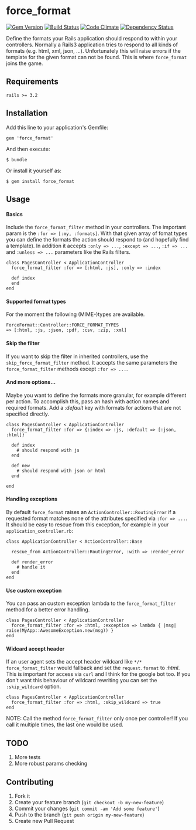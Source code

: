 # force_format

[![Gem Version](https://badge.fury.io/rb/force_format.png)](http://badge.fury.io/rb/force_format)
[![Build Status](https://travis-ci.org/marcusg/force_format.png?branch=master)](https://travis-ci.org/marcusg/force_format)
[![Code Climate](https://codeclimate.com/github/marcusg/force_format.png)](https://codeclimate.com/github/marcusg/force_format)
[![Dependency Status](https://gemnasium.com/marcusg/force_format.png)](https://gemnasium.com/marcusg/force_format)

Define the formats your Rails application should respond to within your controllers.
Normally a Rails3 application tries to respond to all kinds of formats (e.g. html, xml, json, ...).
Unfortunately this will raise errors if the template for the given format can not be found.
This is where ```force_format``` joins the game.


## Requirements

```rails >= 3.2```

## Installation

Add this line to your application's Gemfile:

    gem 'force_format'

And then execute:

    $ bundle

Or install it yourself as:

    $ gem install force_format

## Usage

#### Basics

Include the ```force_format_filter``` method in your controllers.
The important param is the ```:for => [:my, :formats]```. 
With that given array of fomat types you can define the formats the 
action should respond to (and hopefully find a template).
In addition it accepts ```:only => ...```, ```:except => ...```, ```:if => ...```
and ```:unless => ...``` parameters like the Rails filters.



    class PagesController < ApplicationController
      force_format_filter :for => [:html, :js], :only => :index

      def index
      end
    end
    

#### Supported format types
For the moment the following (MIME-)types are available.

    ForceFormat::Controller::FORCE_FORMAT_TYPES 
    => [:html, :js, :json, :pdf, :csv, :zip, :xml]
    

#### Skip the filter

If you want to skip the filter in inherited controllers, use the ```skip_force_format_filter``` method. 
It accepts the same parameters the ```force_format_filter``` methods except ```:for => ...```.

#### And more options...

Maybe you want to define the formats more granular, for example different per action. 
To accomplish this, pass an hash with action names and required formats. Add a *:default* key with formats 
for actions that are not specified directly. 


    class PagesController < ApplicationController
      force_format_filter :for => {:index => :js, :default => [:json, :html]}

      def index
        # should respond with js
      end
      
      def new
        # should respond with json or html
      end

    end
    

#### Handling exceptions

By default ```force_format``` raises an ```ActionController::RoutingError```
if a requested format matches none of the attributes specified via ```:for => ...```. 
It should be easy to rescue from this exception, for example in your ```application_controller.rb```:

   
    class ApplicationController < ActionController::Base

      rescue_from ActionController::RoutingError, :with => :render_error

      def render_error
        # handle it
      end
    end
    
#### Use custom exception

You can pass an custom exception lambda to the ```force_format_filter``` method for a better error handling. 

    class PagesController < ApplicationController
      force_format_filter :for => :html, :exception => lambda { |msg| raise(MyApp::AwesomeException.new(msg)) }
    end


#### Widcard accept header

If an user agent sets the accept header wildcard like ```*/*``` ```force_format_filter``` would fallback 
and set the ```request.format``` to *:html*. This is important for access via ```curl``` and I think for the 
google bot too. If you don't want this behaviour of wildcard rewriting you can set the ```:skip_wildcard``` option.

    class PagesController < ApplicationController
      force_format_filter :for => :html, :skip_wildcard => true
    end

NOTE: Call the method ```force_format_filter``` only once per controller! 
If you call it multiple times, the last one would be used.

## TODO
1. More tests
2. More robust params checking


## Contributing

1. Fork it
2. Create your feature branch (`git checkout -b my-new-feature`)
3. Commit your changes (`git commit -am 'Add some feature'`)
4. Push to the branch (`git push origin my-new-feature`)
5. Create new Pull Request
